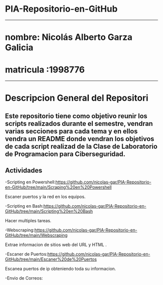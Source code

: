 
# PIA-Repositorio-en-GitHub

---

# nombre: Nicolás Alberto Garza Galicia

# matricula :1998776
---
# Descripcion General del Repositori
Este repositorio tiene como objetivo reunir los scripts realizados durante el semestre, vendran varias secciones  para cada  tema y en ellos vendra un README donde vendran los objetivos de cada script realizad de la Clase  de Laboratorio de Programacion para Ciberseguridad.
---
## Actividades
-Scripting en Powershell:https://github.com/nicolas-gar/PIA-Repositorio-en-GitHub/tree/main/Scraping%20en%20Powershell

Escaner puertos y la red en los equipos.

-Scripting en Bash:https://github.com/nicolas-gar/PIA-Repositorio-en-GitHub/tree/main/Scripting%20en%20Bash

Hacer multiples tareas.

-Webscraping:https://github.com/nicolas-gar/PIA-Repositorio-en-GitHub/tree/main/Webscraping

Extrae informacion de sitios web del URL y HTML .

-Escaner de Puertos:https://github.com/nicolas-gar/PIA-Repositorio-en-GitHub/tree/main/Escaner%20de%20Puertos

Escanea puertos de ip obteniendo toda su informacion.

-Envio de Correos:

